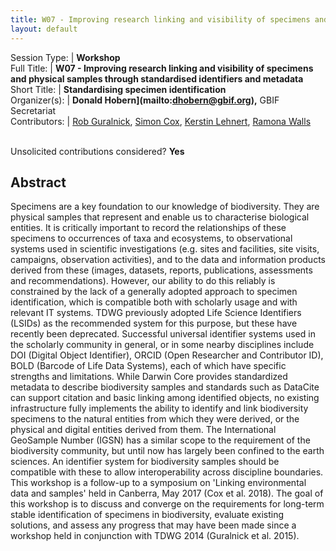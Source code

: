 ```yaml
---
title: W07 - Improving research linking and visibility of specimens and physical samples through standardised identifiers and metadata
layout: default
---
```



Session Type: | **Workshop**  
Full Title:   | **W07 - Improving research linking and visibility of specimens and physical samples through standardised identifiers and metadata**  
Short Title:  | **Standardising specimen identification**  
Organizer(s): | **Donald Hobern](mailto:dhobern@gbif.org),** GBIF Secretariat  
Contributors: | [Rob Guralnick](mailto:robgur@gmail.com), [Simon Cox](mailto:simon.cox@csiro.au), [Kerstin Lehnert](mailto:lehnert@ldeo.columbia.edu), [Ramona Walls](mailto:rwalls@cyverse.org)  


<p><br />Unsolicited contributions considered?  <strong>Yes</strong></p>  

<!--
**How many 80-minute sessions are you requesting?** 2
Technical Requirements: | No
-->

## Abstract  

Specimens are a key foundation to our knowledge of biodiversity. They are physical samples that represent and enable us to characterise biological entities. It is critically important to record the relationships of these specimens to occurrences of taxa and ecosystems, to observational systems used in scientific investigations (e.g. sites and facilities, site visits, campaigns, observation activities), and to the data and information products derived from these (images, datasets, reports, publications, assessments and recommendations). However, our ability to do this reliably is constrained by the lack of a generally adopted approach to specimen identification, which is compatible both with scholarly usage and with relevant IT systems. TDWG previously adopted Life Science Identifiers (LSIDs) as the recommended system for this purpose, but these have recently been deprecated. Successful universal identifier systems used in the scholarly community in general, or in some nearby disciplines include DOI (Digital Object Identifier), ORCID (Open Researcher and Contributor ID), BOLD (Barcode of Life Data Systems), each of which have specific strengths and limitations. While Darwin Core provides standardized metadata to describe biodiversity samples and standards such as DataCite can support citation and basic linking among identified objects, no existing infrastructure fully implements the ability to identify and link biodiversity specimens to the natural entities from which they were derived, or the physical and digital entities derived from them. The International GeoSample Number (IGSN) has a similar scope to the requirement of the biodiversity community, but until now has largely been confined to the earth sciences. An identifier system for biodiversity samples should be compatible with these to allow interoperability across discipline boundaries. This workshop is a follow-up to a symposium on 'Linking environmental data and samples' held in Canberra, May 2017 (Cox et al. 2018). The goal of this workshop is to discuss and converge on the requirements for long-term stable identification of specimens in biodiversity, evaluate existing solutions, and assess any progress that may have been made since a workshop held in conjunction with TDWG 2014 (Guralnick et al. 2015).

